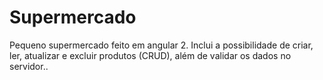 # Supermercado
Pequeno supermercado feito em angular 2. Inclui a possibilidade de criar, ler, atualizar e excluir produtos (CRUD), além de validar os dados no servidor..
